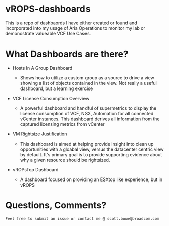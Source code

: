 # vROPS-dashboards

This is a repo of dashbaords I have either created or found and incorporated into my usage of Aria Operations to monitor my lab or demonostrate valueable VCF Use Cases.

# What Dashboards are there?

* Hosts In A Group Dashboard

    * Shows how to utilize a custom group as a source to drive a view showing a list of objects contained in the view.  Not really a useful dashboard, but a learning exercise

* VCF License Consumption Overview

    * A powerful dashboard and handful of supermetrics to display the license consumption of VCF, NSX, Automation for all connected vCenter instances.  This dashboard derives all information from the captured licensing metrics from vCenter

* VM Rightsize Justification

    * This dashboard is aimed at helping provide insight into clean up opportunities with a gloabal view, versus the datacenter centric view by default.  It's primary goal is to provide supporting evidence about why a given resource should be rightsized.

* vROPsTop Dashboard

    * A dashboard focused on providing an ESXtop like experience, but in vROPS


# Questions, Comments?
    
    Feel free to submit an issue or contact me @ scott.bowe@broadcom.com